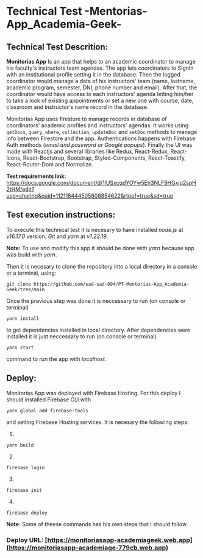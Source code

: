 # Technical Test -Mentorias-App_Academia-Geek-

## **Technical Test Descrition:**

**Monitorías App**
Is an app that helps to an academic coordinator to manage his faculty's instructors team agendas. The app lets coordinators to SignIn with an institutional profile setting it in the database. Then the logged coordinator would manage a data of his instructors' team (name, lastname, academic program, semester, DNI, phone number and email). After that, the coordinator would have access to each instructors' agenda letting him/her to take a look of existing appointments or set a new one with course, date, classroom and instructor's name record in the database.

Monitorías App uses firestore to manage records in database of coordinators' academic profiles and instructors' agendas. It works using `getDocs`, `query`, `where`, `collection`, `updateDoc` and `setDoc` methods to manage info between Firestore and the app. Authentications happens with Firebase Auth methods (_email and password or Google popups_). Finally the UI was made with Reactjs and several libraries like Redux, React-Redux, React-Icons, React-Bootstrap, Bootstrap, Styled-Components, React-Toastify, React-Router-Dom and Normalize.

**Test requirements link:** https://docs.google.com/document/d/1lUSxcqdYOYw5Eh3NLF9HGxjq2spH2tHM/edit?usp=sharing&ouid=112118444505608854622&rtpof=true&sd=true 

## **Test execution instructions:** 
To execute this technical test it is necesary to have installed _node.js_ at _v16.17.0_ version, _Git_ and _yarn_ at _v1.22.19_.

**Note:** To use and modify this app it should be done with _yarn_ because app was build with _yarn_.

Then it is necesary to clone the repository into a local directory in a console or a terminal, using: 
```
git clone https://github.com/sad-sad-094/PT-Mentorias-App_Academia-Geek/tree/main
```
Once the previous step was done it is neccessary to run (on console or terminal) 
```
yarn install
```
to get dependencies installed in local directory. After dependencies were installed it is just neccessary to run (on console or terminal) 
```
yarn start
``` 
command to run the app with _localhost_.

## **Deploy:**
Monitorías App was deployed with Firebase Hosting. For this deploy I should installed Firebase CLI with 
```
yarn global add firebase-tools
```
and setting Firebase Hosting services. It is necesary the following steps:

1.
```
yarn build
```
2.
```
firebase login
```
3.
```
firebase init
```
4.
```
firebase deploy
```

**Note:** Some of theese commands has his own steps that I should follow.


### Deploy URL: [https://monitoriasapp-academiageek.web.app](https://monitoriasapp-academiage-779cb.web.app)

 